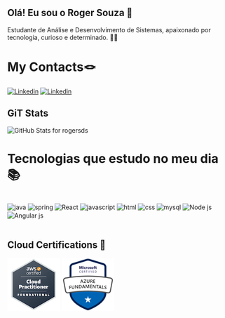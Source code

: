## Olá! Eu sou o Roger Souza 👋
Estudante de Análise e Desenvolvimento de Sistemas, apaixonado por tecnologia, curioso e determinado. 👨‍💻

# My Contacts🪢

[![Linkedin](https://img.shields.io/badge/Microsoft_Outlook-0078D4?style=for-the-badge&logo=microsoft-outlook&logoColor=white)](https://rogger_souza@hotmail.com)
[![Linkedin](https://img.shields.io/badge/LinkedIn-0077B5?style=for-the-badge&logo=linkedin&logoColor=white)](https://www.linkedin.com/in/rogersouzaa/)






## GiT Stats 

<img src="https://github-readme-stats.vercel.app/api?username=rogersds&show_icons=true&include_all_commits=true&count_private=true&theme=midnight-purple&layout=compact" alt="GitHub Stats for rogersds" width="700">


# 
# Tecnologias que estudo no meu dia 📚

<div style="display: inline_block"><br/>
<img align="center" alt="java" src=https://img.shields.io/badge/Java-ED8B00?style=for-the-badge&logo=openjdk&logoColor=white>
<img align="center" alt="spring" src=https://img.shields.io/badge/Spring-6DB33F?style=for-the-badge&logo=spring&logoColor=white>
<img align="center" alt="React" src=https://img.shields.io/badge/React-20232A?style=for-the-badge&logo=react&logoColor=61DAFB>
<img align="center" alt="javascript" src=https://img.shields.io/badge/JavaScript-F7DF1E?style=for-the-badge&logo=javascript&logoColor=black>  
<img align="center" alt="html" src=https://img.shields.io/badge/HTML5-E34F26?style=for-the-badge&logo=html5&logoColor=white>  
<img align="center" alt="css" src=https://img.shields.io/badge/CSS3-1572B6?style=for-the-badge&logo=css3&logoColor=white>  
<img align="center" alt="mysql" src=https://img.shields.io/badge/TypeScript-007ACC?style=for-the-badge&logo=typescript&logoColor=white>
<img align="center" alt="Node js" src=https://img.shields.io/badge/Node.js-43853D?style=for-the-badge&logo=node.js&logoColor=white>
<img align="center" alt="Angular js" src=https://img.shields.io/badge/Angular-20232A?style=for-the-badge&logo=angulars&logoColor=white>

</div> <br>

## Cloud Certifications 🏅

![AWS Certification](./images/aws-certification.png)
![AWS Certification](./images/azure_certification_resized.png)






